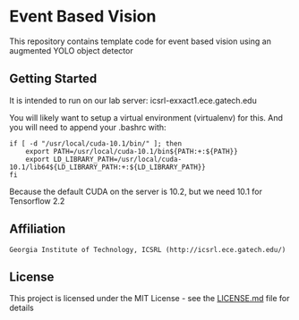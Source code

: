 
# Event Based Vision

This repository contains template code for event based vision using an augmented YOLO object detector

## Getting Started

It is intended to run on our lab server: icsrl-exxact1.ece.gatech.edu

You will likely want to setup a virtual environment (virtualenv) for this. And you will need to append your .bashrc with:

```
if [ -d "/usr/local/cuda-10.1/bin/" ]; then
    export PATH=/usr/local/cuda-10.1/bin${PATH:+:${PATH}}
    export LD_LIBRARY_PATH=/usr/local/cuda-10.1/lib64${LD_LIBRARY_PATH:+:${LD_LIBRARY_PATH}}
fi
```
Because the default CUDA on the server is 10.2, but we need 10.1 for Tensorflow 2.2

## Affiliation 

```
Georgia Institute of Technology, ICSRL (http://icsrl.ece.gatech.edu/)
```

## License

This project is licensed under the MIT License - see the [LICENSE.md](LICENSE.md) file for details
